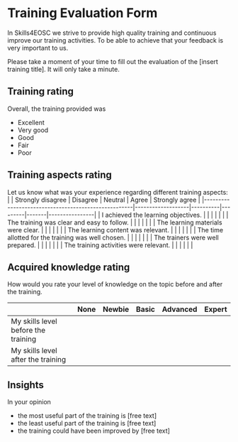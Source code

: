 [_metadata_:author]:- "Skills4EOSC T2.3"
[_metadata_:title]:- "Training Evaluation Template"
[_metadata_:tags]:- "FAIR-by-Design learning materials, FAIR learning objects, training evaluation template"

# Training Evaluation Form
In Skills4EOSC we strive to provide high quality training and continuous improve our training activities. 
To be able to achieve that your feedback is very important to us. 

Please take a moment of your time to fill out the evaluation of the [insert training title]. It will only take a minute.

## Training rating
Overall, the training provided was
- Excellent
- Very good
- Good
- Fair
- Poor

## Training aspects rating
Let us know what was your experience regarding different training aspects:
|                                                     | Strongly disagree | Disagree | Neutral | Agree | Strongly agree |
|-----------------------------------------------------|-------------------|----------|---------|-------|----------------|
| I achieved the learning objectives.                 |                   |          |         |       |                |
| The training was clear and easy to follow.          |                   |          |         |       |                |
| The learning materials were clear.                  |                   |          |         |       |                |
| The learning content was relevant.                  |                   |          |         |       |                |
| The time allotted for the training was well chosen. |                   |          |         |       |                |
| The trainers were well prepared.                    |                   |          |         |       |                |
| The training activities were relevant.              |                   |          |         |       |                |

## Acquired knowledge rating
How would you rate your level of knowledge on the topic before and after the training.

|                                     | None | Newbie | Basic | Advanced | Expert |
|-------------------------------------|------|--------|-------|----------|--------|
| My skills level before the training |      |        |       |          |        |
| My skills level after the training  |      |        |       |          |        |

## Insights
In your opinion 
- the most useful part of the training is [free text]
- the least useful part of the training is [free text]
- the training could have been improved by [free text]
